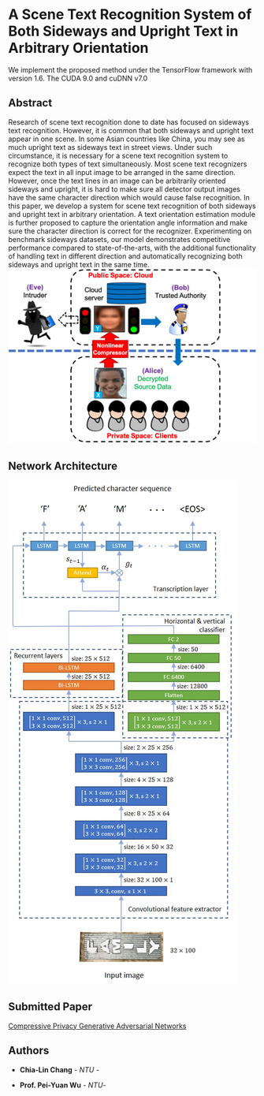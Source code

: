 # A Scene Text Recognition System of Both Sideways and Upright Text in Arbitrary Orientation
We implement the proposed method under the TensorFlow framework with version 1.6. The CUDA 9.0 and cuDNN v7.0
## **Abstract**
Research of scene text recognition done to date has focused on sideways text recognition. However, it is common that both sideways and upright text appear in one scene. In some Asian countries like China, you may see as much upright text as sideways text in street views. Under such circumstance, it is necessary for a scene text recognition system to recognize both types of text simultaneously. Most scene text recognizers expect the text in all input image to be arranged in the same direction. However, once the text lines in an image can be arbitrarily oriented sideways and upright, it is hard to make sure all detector output images have the same character direction which would cause false recognition. In this paper, we develop a system for scene text recognition of both sideways and upright text in arbitrary orientation. A text orientation estimation module is further proposed to capture the orientation angle information and make sure the character direction is correct for the recognizer. Experimenting on benchmark sideways datasets, our model demonstrates competitive performance compared to state-of-the-arts, with the additional functionality of handling text in different direction and automatically recognizing both sideways and upright text in the same time.
![image](https://github.com/R06942098/CPGAN/blob/master/final_tar.png)
## **Network Architecture**
![image](https://github.com/R06942112/OCR/blob/master/architecture.jpg)






## **Submitted Paper**
[Compressive Privacy Generative Adversarial Networks](https://drive.google.com/file/d/1KJiNZ9y59r3HLvsKfTqU1Oe85zGlFiMo/view?usp=sharing) 

## **Authors**

* **Chia-Lin Chang** - *NTU* - 

* **Prof. Pei-Yuan Wu** - *NTU*- 




